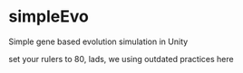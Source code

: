 # simpleEvo
Simple gene based evolution simulation in Unity



set your rulers to 80, lads, we using outdated practices here
